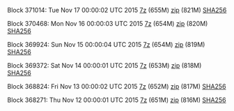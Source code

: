Block 371014: Tue Nov 17 00:00:02 UTC 2015 [7z](https://transfer.sh/17ER0J/bootstrap.dat.20151117.7z) (655M) [zip](https://transfer.sh/Ohkk0/bootstrap.dat.20151117.zip) (821M) [SHA256](https://transfer.sh/6IJIU/sha256.txt)

Block 370468: Mon Nov 16 00:00:03 UTC 2015 [7z](https://transfer.sh/17urDV/bootstrap.dat.20151116.7z) (654M) [zip](https://transfer.sh/V0U79/bootstrap.dat.20151116.zip) (820M) [SHA256](https://transfer.sh/INOas/sha256.txt)

Block 369924: Sun Nov 15 00:00:04 UTC 2015 [7z](https://transfer.sh/XG69T/bootstrap.dat.20151115.7z) (654M) [zip](https://transfer.sh/vRsNy/bootstrap.dat.20151115.zip) (819M) [SHA256](https://transfer.sh/1dk7fy/sha256.txt)

Block 369372: Sat Nov 14 00:00:01 UTC 2015 [7z](https://transfer.sh/8odBp/bootstrap.dat.20151114.7z) (653M) [zip](https://transfer.sh/11FYB3/bootstrap.dat.20151114.zip) (818M) [SHA256](https://transfer.sh/knb2k/sha256.txt)

Block 368824: Fri Nov 13 00:00:02 UTC 2015 [7z](https://transfer.sh/QsGDi/bootstrap.dat.20151113.7z) (652M) [zip](https://transfer.sh/aunSz/bootstrap.dat.20151113.zip) (817M) [SHA256](https://transfer.sh/9vnK6/sha256.txt)

Block 368271: Thu Nov 12 00:00:01 UTC 2015 [7z](https://transfer.sh/488er/bootstrap.dat.20151112.7z) (651M) [zip](https://transfer.sh/YJSPa/bootstrap.dat.20151112.zip) (816M) [SHA256](https://transfer.sh/xVNS3/sha256.txt)
